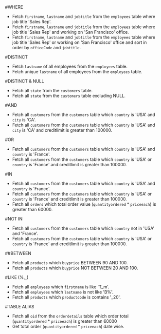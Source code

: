 #WHERE

- Fetch `firstname`, `lastname` and `jobtitle` from the `employees` table where job title 'Sales Rep'.
- Fetch `firstname`, `lastname` and `jobtitle` from the `employees` table where job title 'Sales Rep' and working on 'San Francisco' office.
- Fetch `firstname`, `lastname` and `jobtitle` from the `employees` table where job title 'Sales Rep' or working on 'San Francisco' office and sort in order by `officeCode` and `jobtitle`.

#DISTINCT

- Fetch `lastname` of all employees from the `employees` table.
- Fetch unique `lastname` of all employees from the `employees` table.

#DISTINCT & NULL

- Fetch all `state` from the `customers` table.
- Fetch all `state` from the `customers` table excluding NULL.


#AND

- Fetch all `customers` from the `customers` table which `country` is 'USA' and `city` is 'CA'.
- Fetch all `customers` from the `customers` table which `country` is 'USA' and `city` is 'CA' and creditlimit is greater than 100000.

#OR

- Fetch all `customers` from the `customers` table which `country` is 'USA' and `country` is 'France'.
- Fetch all `customers` from the `customers` table which `country` is 'USA' or `country` is 'France' and creditlimit is greater than 100000.

#IN

- Fetch all `customers` from the `customers` table which `country` is 'USA' and `country` is 'France'.
- Fetch all `customers` from the `customers` table which `country` is 'USA' or `country` is 'France' and creditlimit is greater than 100000.
- Fetch all `orders` which total order value (`quantityordered` * `priceeach`) is greater than 60000.

#NOT IN

- Fetch all `customers` from the `customers` table which `country` not in 'USA' and 'France'.
- Fetch all `customers` from the `customers` table which `country` is 'USA' or `country` is 'France' and creditlimit is greater than 100000.

##BETWEEN

- Fetch all `products` which `buyprice` BETWEEN 90 AND 100.
- Fetch all `products` which `buyprice` NOT BETWEEN 20 AND 100.


#LIKE (%,_)
- Fetch all `employees` which `firstname` is like 'T_m'.
- Fetch all `employees` which `lastname` is not like 'B%'.
- Fetch all `products` which `productcode` is contains '_20'.

#TABLE ALIAS

- Fetch all `oid` from the `orderdetails` table which order total (`quantityordered` * `priceeach`) is greater than 60000
- Get total order (`quantityordered` * `priceeach`) date wise.

